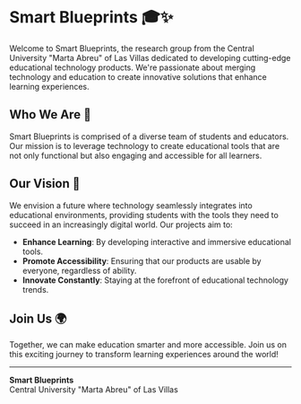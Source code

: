 # Smart Blueprints 🎓✨

Welcome to Smart Blueprints, the research group from the Central University "Marta Abreu" of Las Villas dedicated to developing cutting-edge educational technology products. We're passionate about merging technology and education to create innovative solutions that enhance learning experiences.

## Who We Are 🌟

Smart Blueprints is comprised of a diverse team of students and educators. Our mission is to leverage technology to create educational tools that are not only functional but also engaging and accessible for all learners.

## Our Vision 🔭

We envision a future where technology seamlessly integrates into educational environments, providing students with the tools they need to succeed in an increasingly digital world. Our projects aim to:

- **Enhance Learning**: By developing interactive and immersive educational tools.
- **Promote Accessibility**: Ensuring that our products are usable by everyone, regardless of ability.
- **Innovate Constantly**: Staying at the forefront of educational technology trends.

## Join Us 🌍

Together, we can make education smarter and more accessible. Join us on this exciting journey to transform learning experiences around the world!

---

**Smart Blueprints**  
Central University "Marta Abreu" of Las Villas  
